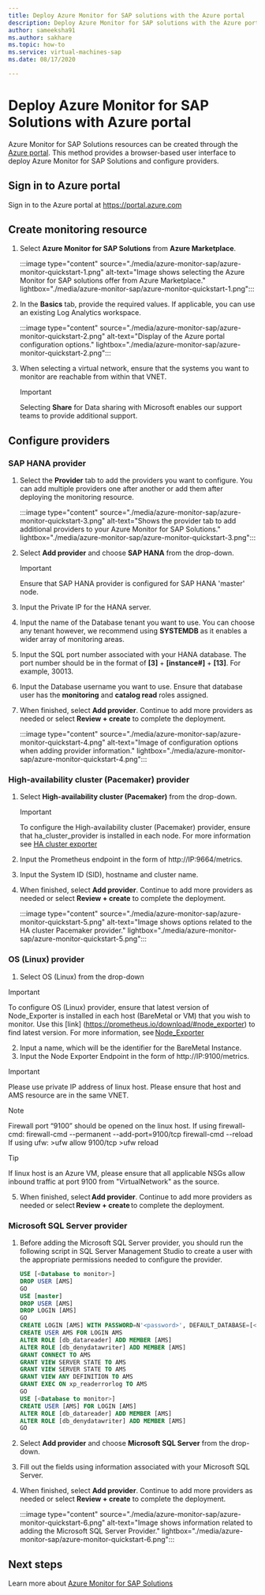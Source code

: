 ```yaml
---
title: Deploy Azure Monitor for SAP solutions with the Azure portal
description: Deploy Azure Monitor for SAP solutions with the Azure portal
author: sameeksha91
ms.author: sakhare
ms.topic: how-to
ms.service: virtual-machines-sap
ms.date: 08/17/2020

---	
```


# Deploy Azure Monitor for SAP Solutions with Azure portal

Azure Monitor for SAP Solutions resources can be created through the [Azure portal](https://azure.microsoft.com/features/azure-portal). This method provides a browser-based user interface to deploy Azure Monitor for SAP Solutions and configure providers.

## Sign in to Azure portal

Sign in to the Azure portal at https://portal.azure.com

## Create monitoring resource

1. Select **Azure Monitor for SAP Solutions** from **Azure Marketplace**.

   :::image type="content" source="./media/azure-monitor-sap/azure-monitor-quickstart-1.png" alt-text="Image shows selecting the Azure Monitor for SAP solutions offer from Azure Marketplace." lightbox="./media/azure-monitor-sap/azure-monitor-quickstart-1.png":::

2. In the **Basics** tab, provide the required values. If applicable, you can use an existing Log Analytics workspace.

   :::image type="content" source="./media/azure-monitor-sap/azure-monitor-quickstart-2.png" alt-text="Display of the Azure portal configuration options." lightbox="./media/azure-monitor-sap/azure-monitor-quickstart-2.png":::

3. When selecting a virtual network, ensure that the systems you want to monitor are reachable from within that VNET. 

   > [!IMPORTANT]
   > Selecting **Share** for Data sharing with Microsoft enables our support teams to provide additional support.

## Configure providers

### SAP HANA provider 

1. Select the **Provider** tab to add the providers you want to configure. You can add multiple providers one after another or add them after deploying the monitoring resource. 

   :::image type="content" source="./media/azure-monitor-sap/azure-monitor-quickstart-3.png" alt-text="Shows the provider tab to add additional providers to your Azure Monitor for SAP Solutions." lightbox="./media/azure-monitor-sap/azure-monitor-quickstart-3.png":::

2. Select **Add provider** and choose **SAP HANA** from the drop-down. 

   > [!IMPORTANT]
   > Ensure that SAP HANA provider is configured for SAP HANA 'master' node.

3. Input the Private IP for the HANA server.

4. Input the name of the Database tenant you want to use. You can choose any tenant however, we recommend using **SYSTEMDB** as it enables a wider array of monitoring  areas. 

5. Input the SQL port number associated with your HANA database. The port number should be in the format of **[3]** + **[instance#]** + **[13]**. For example, 30013. 

6. Input the Database username you want to use. Ensure that database user has the **monitoring** and **catalog read** roles assigned. 

7. When finished, select **Add provider**. Continue to add more providers as needed or select **Review + create** to complete the deployment.

   :::image type="content" source="./media/azure-monitor-sap/azure-monitor-quickstart-4.png" alt-text="Image of configuration options when adding provider information." lightbox="./media/azure-monitor-sap/azure-monitor-quickstart-4.png":::

### High-availability cluster (Pacemaker) provider

1. Select **High-availability cluster (Pacemaker)** from the drop-down. 

   > [!IMPORTANT]
   > To configure the High-availability cluster (Pacemaker) provider, ensure that ha_cluster_provider is installed in each node. For more information see [HA cluster exporter](https://github.com/ClusterLabs/ha_cluster_exporter#installation)

2. Input the Prometheus endpoint in the form of http://IP:9664/metrics. 
 
3. Input the System ID (SID), hostname and cluster name.

4. When finished, select **Add provider**. Continue to add more providers as needed or select **Review + create** to complete the deployment.

   :::image type="content" source="./media/azure-monitor-sap/azure-monitor-quickstart-5.png" alt-text="Image shows options related to the HA cluster Pacemaker provider." lightbox="./media/azure-monitor-sap/azure-monitor-quickstart-5.png":::


### OS (Linux) provider 

1. Select OS (Linux) from the drop-down 

>[!IMPORTANT]
> To configure OS (Linux) provider, ensure that latest version of Node_Exporter is installed in each host (BareMetal or VM) that you wish to monitor. Use this [link] (https://prometheus.io/download/#node_exporter) to find latest version. For more information, see [Node_Exporter](https://github.com/prometheus/node_exporter)

2. Input a name, which will be the identifier for the BareMetal Instance.
3. Input the Node Exporter Endpoint in the form of http://IP:9100/metrics.

>[!IMPORTANT]
> Please use private IP address of linux host. Please ensure that host and AMS resource are in the same VNET. 

>[!Note]
> Firewall port “9100” should be opened on the linux host.
>If using firewall-cmd: 
   >firewall-cmd --permanent --add-port=9100/tcp
   >firewall-cmd --reload
>If using ufw:
     >ufw allow 9100/tcp
     >ufw reload

>[!Tip]
> If linux host is an Azure VM, please ensure that all applicable NSGs allow inbound traffic at port 9100 from "VirtualNetwork" as the source.
 
5. When finished, select **Add provider**. Continue to add more providers as needed or select **Review + create** to complete the deployment. 


### Microsoft SQL Server provider

1. Before adding the Microsoft SQL Server provider, you should run the following script in SQL Server Management Studio to create a user with the appropriate permissions needed to configure the provider.

   ```sql
   USE [<Database to monitor>]
   DROP USER [AMS]
   GO
   USE [master]
   DROP USER [AMS]
   DROP LOGIN [AMS]
   GO
   CREATE LOGIN [AMS] WITH PASSWORD=N'<password>', DEFAULT_DATABASE=[<Database to monitor>], DEFAULT_LANGUAGE=[us_english], CHECK_EXPIRATION=OFF, CHECK_POLICY=OFF
   CREATE USER AMS FOR LOGIN AMS
   ALTER ROLE [db_datareader] ADD MEMBER [AMS]
   ALTER ROLE [db_denydatawriter] ADD MEMBER [AMS]
   GRANT CONNECT TO AMS
   GRANT VIEW SERVER STATE TO AMS
   GRANT VIEW SERVER STATE TO AMS
   GRANT VIEW ANY DEFINITION TO AMS
   GRANT EXEC ON xp_readerrorlog TO AMS
   GO
   USE [<Database to monitor>]
   CREATE USER [AMS] FOR LOGIN [AMS]
   ALTER ROLE [db_datareader] ADD MEMBER [AMS]
   ALTER ROLE [db_denydatawriter] ADD MEMBER [AMS]
   GO
   ``` 

2. Select **Add provider** and choose **Microsoft SQL Server** from the drop-down. 

3. Fill out the fields using information associated with your Microsoft SQL Server. 

4. When finished, select **Add provider**. Continue to add more providers as needed or select **Review + create** to complete the deployment.

     :::image type="content" source="./media/azure-monitor-sap/azure-monitor-quickstart-6.png" alt-text="Image shows information related to adding the Microsoft SQL Server Provider." lightbox="./media/azure-monitor-sap/azure-monitor-quickstart-6.png":::

## Next steps

Learn more about [Azure Monitor for SAP Solutions](azure-monitor-overview.md)
